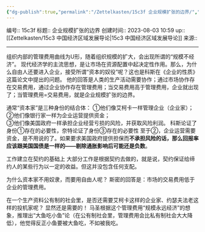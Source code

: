 ```yaml
---
{"dg-publish":true,"permalink":"/Zettelkasten/15c3f 企业规模扩张的边界/","dgPassFrontmatter":true}
---
```


编号:: 15c3f
标题:: 企业规模扩张的边界
创建时间:: 2023-08-03 10:59
up:: [[Zettelkasten/15c3 中国经济区域发展导论\|15c3 中国经济区域发展导论]]
来源:: 

---
组织内部的管理费用曲线为U形，随着组织规模的扩大，会出现所谓的“规模不经济”。
现代经济学的主流思想，是让市场在资源配置中起决定性作用。那么，为什么自由人还要进入企业，接受所谓“资本的奴役”呢？这也是科斯在《企业的性质》这篇论文中提出的问题。
他的回答是人类的生产活动需要协作；通过市场协作存在交易费用，通过企业协作存在管理费用；当交易费用高于管理费用，企业就出现了；当管理费用=交易费用，就是企业规模扩张的边界。

通常“资本家”是三种身份的结合体：
①他们像艾柯卡一样管理企业（企业家）；  
②他们像银行家一样为企业运营提供资金；  
③他们像美国政府一样承担企业经营亏损的风险，并获取风险利润。
科斯论证了身份①存在的必要性，奈特论证了身份③存在的必要性
至于②，企业运营需要资金，是不用说的了。如果要求美国政府提供担保而**不承担风险的话，那么回报率应该跟美国国债是一样的——剔除通胀影响后可能还是负数**。

工作建立在契约的基础上
大部分工作是根据契约去做的，就是说，契约保证给缔约人的某些行为以一定的收益。但这并没包含任何支配。

为什么资本家不用奴隶，而要用自由人呢？
斯密的回答是：市场的交易费用低于企业的管理费用。

在一个生产资料公有制的社会里，是否还需要艾柯卡这样的企业家、约瑟夫法老这样的投机家呢？
显然还是需要的！
马圣根据这个管理费用“规模永远经济”的想象，推理出“大鱼吃小鱼”论（在公有制社会里，管理费用会比私有制社会大大降低），他觉得反正小鱼要被大鱼吃，不如被我吃。